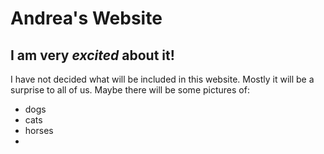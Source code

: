<h1> Andrea's Website</h1>
<h2> I am very <em>excited</em> about it!</h2>
<p>
I have not decided what will be included in this website. Mostly it will be a surprise to all of us. Maybe there will be some pictures of:</p>
<ul>
<li>dogs</li>
<li>cats</li>
<li>horses<li>
</ul>

